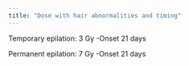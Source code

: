 ```yaml
---
title: "Dose with hair abnormalities and timing"
---
```

Temporary epilation: 3 Gy
-Onset 21 days

Permanent epilation: 7 Gy
-Onset 21 days

